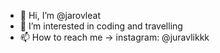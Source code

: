 - 👋 Hi, I’m @jarovleat
- 👀 I’m interested in coding and travelling
- 📫 How to reach me -> instagram: @juravlikkk

<!---
jarovleat/jarovleat is a ✨ special ✨ repository because its `README.md` (this file) appears on your GitHub profile.
You can click the Preview link to take a look at your changes.
--->
